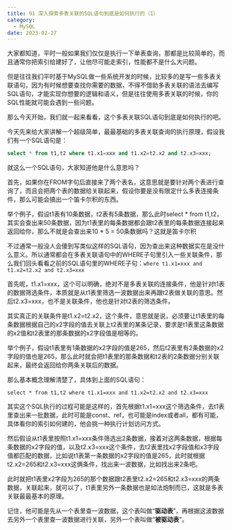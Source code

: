 ```yaml
---
title: 91 深入探索多表关联的SQL语句到底是如何执行的（1）
category:
  - MySQL
date: 2023-02-27
---
```


<!-- more -->


大家都知道，平时一般如果我们仅仅是执行一下单表查询，那都是比较简单的，而且通常你把索引给建好了，让他尽可能走索引，性能都不是什么大问题。

但是往往我们平时基于MySQL做一些系统开发的时候，比较多的是写一些多表关联语句，因为有时候想要查找你需要的数据，不得不借助多表关联的语法去编写SQL语句，才能实现你想要的逻辑和语义，但是往往使用多表关联的时候，你的SQL性能就可能会遇到一些问题。

那么今天开始，我们就一起来看看，这个多表关联SQL语句到底是如何执行的吧。

今天先来给大家讲解一个超级简单，最最基础的多表关联查询的执行原理，假设我们有一个SQL语句是：

```sql
select * from t1,t2 where t1.x1=xxx and t1.x2=t2.x2 and t2.x3=xxx;
```

就这么一个SQL语句，大家知道他是什么意思吗？

首先，如果你在FROM字句后直接来了两个表名，这意思就是要针对两个表进行查询了，而且会把两个表的数据给关联起来，假设你要是没有限定什么多表连接条件，那么可能会搞出一个笛卡尔积的东西。

举个例子，假设t1表有10条数据，t2表有5条数据，那么此时select * from t1,t2，其实会查出来50条数据，因为t1表里的每条数据都会跟t2表里的每条数据连接起来返回给你，那么不就是会查出来10 * 5 = 50条数据吗？这就是笛卡尔积

不过通常一般没人会傻到写类似这样的SQL语句，因为查出来这种数据实在是没什么意义。所以通常都会在多表关联语句中的WHERE子句里引入一些关联条件，那么我们回头看看之前的SQL语句里的WHERE子句：`where t1.x1=xxx and t1.x2=t2.x2 and t2.x3=xxx`

首先呢，t1.x1=xxx，这个可以明确，绝对不是多表关联的连接条件，他是针对t1表的数据筛选条件，本质就是从t1表里筛选一波数据出来再跟t2表做关联的意思。然后t2.x3=xxx，也不是关联条件，他也是针对t2表的筛选条件。

其实真正的关联条件是t1.x2=t2.x2，这个条件，意思就是说，必须要让t1表里的每条数据根据自己的x2字段的值去关联上t2表里的某条记录，要求是t1表里这条数据的x2值和t2表里的那条数据的x2字段值是相等的。

举个例子，假设t1表里有1条数据的x2字段的值是265，然后t2表里有2条数据的x2字段的值也是265，那么此时就会把t1表里的那条数据和t2表的2条数据分别关联起来，最终会返回给你两条关联后的数据。

那么基本概念理解清楚了，具体到上面的SQL语句：

```
select * from t1,t2 where t1.x1=xxx and t1.x2=t2.x2 and t2.x3=xxx
```

其实这个SQL执行的过程可能是这样的，首先根据t1.x1=xxx这个筛选条件，去t1表里查出来一批数据，此时可能是const、ref，也可能是index或者all，都有可能，具体看你的索引如何建的，他会挑一种执行计划访问方式。

然后假设从t1表里按照t1.x1=xxx条件筛选出2条数据，接着对这两条数据，根据每条数据的x2字段的值，以及t2.x3=xxx这个条件，去t2表里找x2字段值和x3字段值都匹配的数据，比如说t1表第一条数据的x2字段的值是265，此时就根据t2.x2=265和t2.x3=xxx这俩条件，找出来一波数据，比如找出来2条吧。

此时就把t1表里x2字段为265的那个数据跟t2表里t2.x2=265和t2.x3=xxx的两条数据，关联起来，就可以了，t1表里另外一条数据也是如法炮制而已，这就是多表关联最最基本的原理。

记住，他可能是先从一个表里查一波数据，这个表叫做“**驱动表**”，再根据这波数据去另外一个表里查一波数据进行关联，另外一个表叫做“**被驱动表**”。
